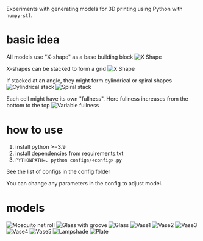 Experiments with generating models for 3D printing using Python with `numpy-stl`.

# basic idea

All models use "X-shape" as a base building block
![X Shape](img/x.png)

X-shapes can be stacked to form a grid
![X Shape](img/3x2.png)

If stacked at an angle, they might form cylindrical or spiral shapes
![Cylindrical stack](img/toy.png)
![Spiral stack](img/roll-demo.png)

Each cell might have its own "fullness". Here fullness increases from the bottom to the top
![Variable fullness](img/variable-fullness.png)

# how to use

1. install python >=3.9
2. install dependencies from requirements.txt
3. `PYTHONPATH=. python configs/<config>.py`

See the list of configs in the config folder

You can change any parameters in the config to adjust model.


# models

![Mosquito net roll](img/roll.png)
![Glass with groove](img/glass_with_groove.png)
![Glass](img/glass.png)
![Vase1](img/vase1.png)
![Vase2](img/vase2.png)
![Vase3](img/vase3.png)
![Vase4](img/vase4.png)
![Vase5](img/vase5.png)
![Lampshade](img/lampshade.png)
![Plate](img/plate.png)
